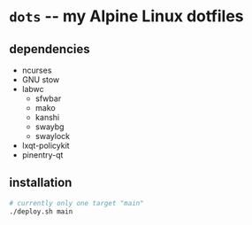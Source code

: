 # `dots` -- my Alpine Linux dotfiles

## dependencies
- ncurses
- GNU stow
- labwc
  - sfwbar
  - mako
  - kanshi
  - swaybg
  - swaylock
- lxqt-policykit
- pinentry-qt

## installation
```sh
# currently only one target "main"
./deploy.sh main
```
